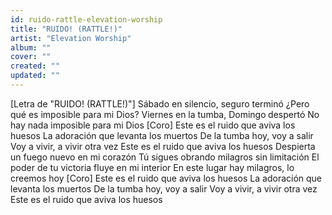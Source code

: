 ```yaml
---
id: ruido-rattle-elevation-worship
title: "RUIDO! (RATTLE!)"
artist: "Elevation Worship"
album: ""
cover: ""
created: ""
updated: ""
---
```


[Letra de "RUIDO! (RATTLE!)"]
Sábado en silencio, seguro terminó
¿Pero qué es imposible para mi Dios?
Viernes en la tumba, Domingo despertó
No hay nada imposible para mi Dios
[Coro]
Este es el ruido que aviva los huesos
La adoración que levanta los muertos
De la tumba hoy, voy a salir
Voy a vivir, a vivir otra vez
Este es el ruido que aviva los huesos
Despierta un fuego nuevo en mi corazón
Tú sigues obrando milagros sin limitación
El poder de tu victoria fluye en mi interior
En este lugar hay milagros, lo creemos hoy
[Coro]
Este es el ruido que aviva los huesos
La adoración que levanta los muertos
De la tumba hoy, voy a salir
Voy a vivir, a vivir otra vez
Este es el ruido que aviva los huesos